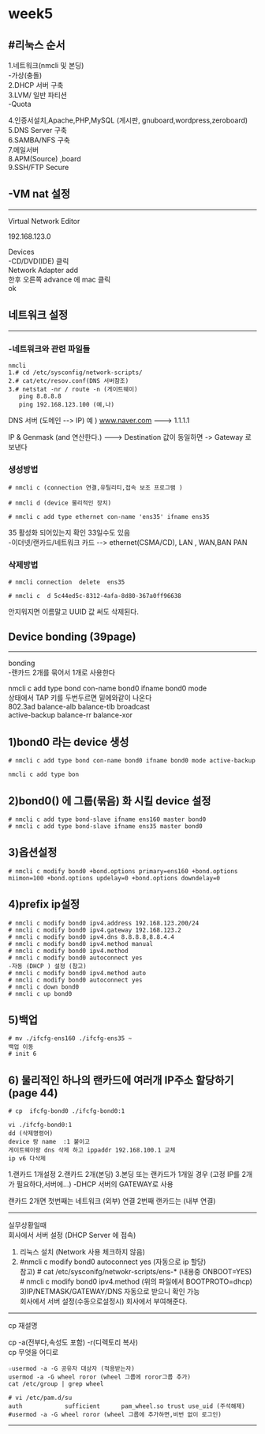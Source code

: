 # week5
#리눅스 순서
-----------------
1.네트워크(nmcli 및 본딩)   
-가상(충돌)    
2.DHCP 서버 구축   
3.LVM/ 일반 파티션    
  -Quota   
    
4.인증서설치,Apache,PHP,MySQL (게시판, gnuboard,wordpress,zeroboard)   
5.DNS Server 구축   
6.SAMBA/NFS 구축   
7.메일서버    
8.APM(Source) ,board   
9.SSH/FTP Secure   
   
## -VM nat 설정
----------------------------------------

Virtual Network Editor   
   
192.168.123.0   
   
Devices    
-CD/DVD(IDE) 클릭   
Network Adapter add   
한후 오른쪽 advance 에 mac 클릭   
ok   
   
## 네트워크 설정
------------------------------------
### -네트워크와 관련 파일들
```
nmcli
1.# cd /etc/sysconfig/network-scripts/
2.# cat/etc/resov.conf(DNS 서버참조)
3.# netstat -nr / route -n (게이트웨이)
   ping 8.8.8.8
   ping 192.168.123.100 (예,나)
```
DNS 서버 (도메인 --> IP) 예 ) www.naver.com ---> 1.1.1.1   
   
IP & Genmask (and 연산한다.) ---> Destination 값이 동일하면 -> Gateway 로 보낸다   

### 생성방법
```
# nmcli c (connection 연결,유틸리티,접속 보조 프로그램 )

# nmcli d (device 물리적인 장치)

# nmcli c add type ethernet con-name 'ens35' ifname ens35
```
35 활성화 되어있는지 확인 33일수도 있음   
-이더넷/랜카드/네트워크 카드 --> ethernet(CSMA/CD), LAN , WAN,BAN PAN   

### 삭제방법
```
# nmcli connection  delete  ens35

# nmcli c  d 5c44ed5c-8312-4afa-8d80-367a0ff96638 
```
안지워지면 이름말고 UUID  값 써도 삭제된다.   



## Device bonding (39page)
----------------------------------------
bonding   
 -랜카드 2개를 묶어서 1개로  사용한다   

nmcli c add type bond con-name bond0 ifname bond0 mode    
상태에서 TAP 키를 두번두르면 밑에와같이 나온다   
802.3ad        balance-alb    balance-tlb    broadcast         
active-backup  balance-rr     balance-xor       
   
## 1)bond0 라는 device 생성
```
# nmcli c add type bond con-name bond0 ifname bond0 mode active-backup

nmcli c add type bon
```

## 2)bond0() 에 그룹(묶음) 화 시킬 device 설정
```
# nmcli c add type bond-slave ifname ens160 master bond0
# nmcli c add type bond-slave ifname ens35 master bond0
```
## 3)옵션설정
```
# nmcli c modify bond0 +bond.options primary=ens160 +bond.options miimon=100 +bond.options updelay=0 +bond.options downdelay=0
```
## 4)prefix ip설정
```
# nmcli c modify bond0 ipv4.address 192.168.123.200/24
# nmcli c modify bond0 ipv4.gateway 192.168.123.2
# nmcli c modify bond0 ipv4.dns 8.8.8.8,8.8.4.4
# nmcli c modify bond0 ipv4.method manual 
# nmcli c modify bond0 ipv4.method 
# nmcli c modify bond0 autoconnect yes
-자동 (DHCP ) 설정 (참고)
# nmcli c modify bond0 ipv4.method auto
# nmcli c modify bond0 autoconnect yes
# nmcli c down bond0
# nmcli c up bond0
```
## 5)백업
```
# mv ./ifcfg-ens160 ./ifcfg-ens35 ~
백업 이동
# init 6 

```
## 6) 물리적인 하나의 랜카드에 여러개 IP주소 할당하기 (page 44)
```
# cp  ifcfg-bond0 ./ifcfg-bond0:1
   
vi ./ifcfg-bond0:1   
dd (삭제명령어)   
device 랑 name  :1 붙이고   
게이트웨이랑 dns 삭제 하고 ippaddr 192.168.100.1 교체   
ip v6 다삭제   
```

1.랜카드 1개설정
2.랜카드 2개(본딩)
3.본딩 또는 랜카드가 1개일 경우 (고정 IP를 2개가 필요하다,서버에...)
  -DHCP 서버의 GATEWAY로 사용
  
  랜카드 2개면 첫번째는 네트워크 (외부) 연결 2번째 랜카드는 (내부 연결)


--------------------------------
실무상황일때      
회사에서 서버 설정 (DHCP Server 에 접속)   
 1) 리눅스 설치 (Network 사용 체크하지 않음)   
 2) #nmcli c modify bond0 autoconnect yes (자동으로 ip 할당)   
   참고) # cat /etc/sysconifg/netwokr-scripts/ens-* (내용중 ONBOOT=YES)   
		# nmcli c modify bond0 ipv4.method  (위의 파일에서 BOOTPROTO=dhcp)   
 3)IP/NETMASK/GATEWAY/DNS 자동으로 받으니 확인 가능   
회사에서 서버 설정(수동으로설정시) 회사에서 부여해준다.   
   

--------------------------------
cp 재설명   
   
cp -a(전부다,속성도 포함) -r(디렉토리 복사)   
cp 무엇을 어디로   
 ``` 
☆usermod -a -G 공유자 대상자 (적용받는자)   
usermod -a -G wheel roror (wheel 그룹에 roror그룹 추가)   
cat /etc/group | grep wheel   
   
# vi /etc/pam.d/su   
auth            sufficient      pam_wheel.so trust use_uid (주석해제)   
#usermod -a -G wheel roror (wheel 그룹에 추가하면,비번 없이 로그인)   
```
-------------------------------
